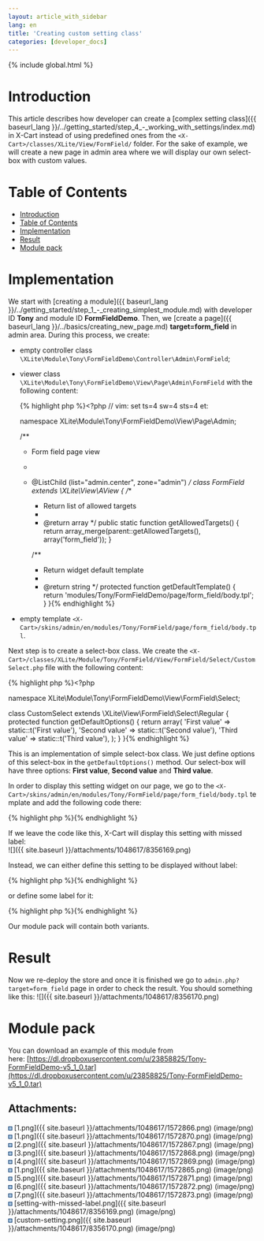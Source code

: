```yaml
---
layout: article_with_sidebar
lang: en
title: 'Creating custom setting class'
categories: [developer_docs]
---
```


{% include global.html %}

# Introduction

This article describes how developer can create a [complex setting class]({{ baseurl_lang }}/../getting_started/step_4_-_working_with_settings/index.md) in X-Cart instead of using predefined ones from the `<X-Cart>/classes/XLite/View/FormField/` folder. For the sake of example, we will create a new page in admin area where we will display our own select-box with custom values.

# Table of Contents

*   [Introduction](#introduction)
*   [Table of Contents](#table-of-contents)
*   [Implementation](#implementation)
*   [Result](#result)
*   [Module pack](#module-pack)

# Implementation

We start with [creating a module]({{ baseurl_lang }}/../getting_started/step_1_-_creating_simplest_module.md) with developer ID **Tony** and module ID **FormFieldDemo**. Then, we [create a page]({{ baseurl_lang }}/../basics/creating_new_page.md) **target=form_field** in admin area. During this process, we create:

*   empty controller class `\XLite\Module\Tony\FormFieldDemo\Controller\Admin\FormField`;
*   viewer class `\XLite\Module\Tony\FormFieldDemo\View\Page\Admin\FormField` with the following content:

    {% highlight php %}<?php
    // vim: set ts=4 sw=4 sts=4 et:

    namespace XLite\Module\Tony\FormFieldDemo\View\Page\Admin;

    /**
     * Form field page view
     *
     * @ListChild (list="admin.center", zone="admin")
     */
    class FormField extends \XLite\View\AView
    {
        /**
         * Return list of allowed targets
         *
         * @return array
         */
        public static function getAllowedTargets()
        {
            return array_merge(parent::getAllowedTargets(), array('form_field'));
        }

        /**
         * Return widget default template
         *
         * @return string
         */
        protected function getDefaultTemplate()
        {
            return 'modules/Tony/FormFieldDemo/page/form_field/body.tpl';
        }
    }{% endhighlight %}
*   empty template `<X-Cart>/skins/admin/en/modules/Tony/FormField/page/form_field/body.tpl`.

Next step is to create a select-box class. We create the `<X-Cart>/classes/XLite/Module/Tony/FormField/View/FormField/Select/CustomSelect.php` file with the following content: 

{% highlight php %}<?php

namespace XLite\Module\Tony\FormFieldDemo\View\FormField\Select;

class CustomSelect extends \XLite\View\FormField\Select\Regular
{
    protected function getDefaultOptions()
    {
        return array(
            'First value'  => static::t('First value'),
            'Second value' => static::t('Second value'),
            'Third value'  => static::t('Third value'),
        );
    }
}{% endhighlight %}

This is an implementation of simple select-box class. We just define options of this select-box in the `getDefaultOptions()` method. Our select-box will have three options: **First value**, **Second value** and **Third value**.

In order to display this setting widget on our page, we go to the `<X-Cart>/skins/admin/en/modules/Tony/FormField/page/form_field/body.tpl` template and add the following code there: 

{% highlight php %}<widget class="\XLite\Module\Tony\FormFieldDemo\View\FormField\Select\CustomSelect" />{% endhighlight %}

If we leave the code like this, X-Cart will display this setting with missed label:   
![]({{ site.baseurl }}/attachments/1048617/8356169.png)

Instead, we can either define this setting to be displayed without label: 

{% highlight php %}<widget class="\XLite\Module\Tony\FormFieldDemo\View\FormField\Select\CustomSelect" fieldOnly="true" />{% endhighlight %}

or define some label for it: 

{% highlight php %}<widget class="\XLite\Module\Tony\FormFieldDemo\View\FormField\Select\CustomSelect" label="Some label" />{% endhighlight %}

Our module pack will contain both variants.

# Result

Now we re-deploy the store and once it is finished we go to `admin.php?target=form_field` page in order to check the result. You should something like this: ![]({{ site.baseurl }}/attachments/1048617/8356170.png)

# Module pack

You can download an example of this module from here: [https://dl.dropboxusercontent.com/u/23858825/Tony-FormFieldDemo-v5_1_0.tar](https://dl.dropboxusercontent.com/u/23858825/Tony-FormFieldDemo-v5_1_0.tar)

## Attachments:

![](images/icons/bullet_blue.gif) [1.png]({{ site.baseurl }}/attachments/1048617/1572866.png) (image/png)  
![](images/icons/bullet_blue.gif) [1.png]({{ site.baseurl }}/attachments/1048617/1572870.png) (image/png)  
![](images/icons/bullet_blue.gif) [2.png]({{ site.baseurl }}/attachments/1048617/1572867.png) (image/png)  
![](images/icons/bullet_blue.gif) [3.png]({{ site.baseurl }}/attachments/1048617/1572868.png) (image/png)  
![](images/icons/bullet_blue.gif) [4.png]({{ site.baseurl }}/attachments/1048617/1572869.png) (image/png)  
![](images/icons/bullet_blue.gif) [1.png]({{ site.baseurl }}/attachments/1048617/1572865.png) (image/png)  
![](images/icons/bullet_blue.gif) [5.png]({{ site.baseurl }}/attachments/1048617/1572871.png) (image/png)  
![](images/icons/bullet_blue.gif) [6.png]({{ site.baseurl }}/attachments/1048617/1572872.png) (image/png)  
![](images/icons/bullet_blue.gif) [7.png]({{ site.baseurl }}/attachments/1048617/1572873.png) (image/png)  
![](images/icons/bullet_blue.gif) [setting-with-missed-label.png]({{ site.baseurl }}/attachments/1048617/8356169.png) (image/png)  
![](images/icons/bullet_blue.gif) [custom-setting.png]({{ site.baseurl }}/attachments/1048617/8356170.png) (image/png)